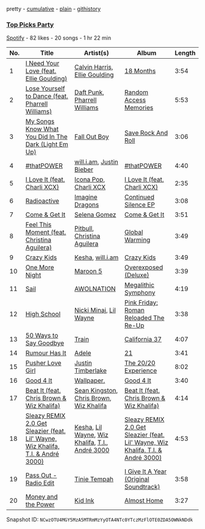 pretty - [cumulative](/playlists/cumulative/2WIkzIBRwM9wRD9innJ8b7.md) - [plain](/playlists/plain/2WIkzIBRwM9wRD9innJ8b7) - [githistory](https://github.githistory.xyz/mackorone/spotify-playlist-archive/blob/main/playlists/plain/2WIkzIBRwM9wRD9innJ8b7)

### [Top Picks Party](https://open.spotify.com/playlist/2WIkzIBRwM9wRD9innJ8b7)

> 

[Spotify](https://open.spotify.com/user/spotify) - 82 likes - 20 songs - 1 hr 22 min

| No. | Title | Artist(s) | Album | Length |
|---|---|---|---|---|
| 1 | [I Need Your Love \(feat\. Ellie Goulding\)](https://open.spotify.com/track/05SBRd4fXgn8FX7bf8BCAE) | [Calvin Harris](https://open.spotify.com/artist/7CajNmpbOovFoOoasH2HaY), [Ellie Goulding](https://open.spotify.com/artist/0X2BH1fck6amBIoJhDVmmJ) | [18 Months](https://open.spotify.com/album/7w19PFbxAjwZ7UVNp9z0uT) | 3:54 |
| 2 | [Lose Yourself to Dance \(feat\. Pharrell Williams\)](https://open.spotify.com/track/5CMjjywI0eZMixPeqNd75R) | [Daft Punk](https://open.spotify.com/artist/4tZwfgrHOc3mvqYlEYSvVi), [Pharrell Williams](https://open.spotify.com/artist/2RdwBSPQiwcmiDo9kixcl8) | [Random Access Memories](https://open.spotify.com/album/4m2880jivSbbyEGAKfITCa) | 5:53 |
| 3 | [My Songs Know What You Did In The Dark \(Light Em Up\)](https://open.spotify.com/track/7s0lDK7y3XLmI7tcsRAbW0) | [Fall Out Boy](https://open.spotify.com/artist/4UXqAaa6dQYAk18Lv7PEgX) | [Save Rock And Roll](https://open.spotify.com/album/0EVJX4RlYKuApsAN5CaDa3) | 3:06 |
| 4 | [\#thatPOWER](https://open.spotify.com/track/6LuHcIZmMG5LU2hiqxscNb) | [will.i.am](https://open.spotify.com/artist/085pc2PYOi8bGKj0PNjekA), [Justin Bieber](https://open.spotify.com/artist/1uNFoZAHBGtllmzznpCI3s) | [\#thatPOWER](https://open.spotify.com/album/40BoIHtXbP5fv64atFHvwG) | 4:40 |
| 5 | [I Love It \(feat\. Charli XCX\)](https://open.spotify.com/track/3VZQshi4COChhXaz7cLP02) | [Icona Pop](https://open.spotify.com/artist/1VBflYyxBhnDc9uVib98rw), [Charli XCX](https://open.spotify.com/artist/25uiPmTg16RbhZWAqwLBy5) | [I Love It \(feat\. Charli XCX\)](https://open.spotify.com/album/5hf74KpfuwSJXVs85k3dVI) | 2:35 |
| 6 | [Radioactive](https://open.spotify.com/track/6h1Wkcm9qz79Xt1Qnp4n4A) | [Imagine Dragons](https://open.spotify.com/artist/53XhwfbYqKCa1cC15pYq2q) | [Continued Silence EP](https://open.spotify.com/album/0lW1cNfQfZDndoQ8ej2TSP) | 3:08 |
| 7 | [Come & Get It](https://open.spotify.com/track/7Gkphzdh5ouurEt7JT49Yu) | [Selena Gomez](https://open.spotify.com/artist/0C8ZW7ezQVs4URX5aX7Kqx) | [Come & Get It](https://open.spotify.com/album/3tzEqPHGtSXywFQoAtYMia) | 3:51 |
| 8 | [Feel This Moment \(feat\. Christina Aguilera\)](https://open.spotify.com/track/4yOn1TEcfsKHUJCL2h1r8I) | [Pitbull](https://open.spotify.com/artist/0TnOYISbd1XYRBk9myaseg), [Christina Aguilera](https://open.spotify.com/artist/1l7ZsJRRS8wlW3WfJfPfNS) | [Global Warming](https://open.spotify.com/album/4aawyAB9vmqN3uQ7FjRGTy) | 3:49 |
| 9 | [Crazy Kids](https://open.spotify.com/track/19vqpjwWDbPmizICIUFinw) | [Kesha](https://open.spotify.com/artist/6LqNN22kT3074XbTVUrhzX), [will.i.am](https://open.spotify.com/artist/085pc2PYOi8bGKj0PNjekA) | [Crazy Kids](https://open.spotify.com/album/4spdGzu7F3JGKu26UHLUV2) | 3:49 |
| 10 | [One More Night](https://open.spotify.com/track/45kbpUIFmkS9Xla7hMXpzn) | [Maroon 5](https://open.spotify.com/artist/04gDigrS5kc9YWfZHwBETP) | [Overexposed \(Deluxe\)](https://open.spotify.com/album/0JLLn5vaJZecVH0lTEsDXP) | 3:39 |
| 11 | [Sail](https://open.spotify.com/track/7ueP5u2qkdZbIPN2YA6LR0) | [AWOLNATION](https://open.spotify.com/artist/4njdEjTnLfcGImKZu1iSrz) | [Megalithic Symphony](https://open.spotify.com/album/1fag8cnc5p4Umu4tRMAsLv) | 4:19 |
| 12 | [High School](https://open.spotify.com/track/6bzwoiUt0s1KDOedyy4OtQ) | [Nicki Minaj](https://open.spotify.com/artist/0hCNtLu0JehylgoiP8L4Gh), [Lil Wayne](https://open.spotify.com/artist/55Aa2cqylxrFIXC767Z865) | [Pink Friday: Roman Reloaded The Re\-Up](https://open.spotify.com/album/78XjkzI0J1YpzKUPgzWbat) | 3:38 |
| 13 | [50 Ways to Say Goodbye](https://open.spotify.com/track/2NniAhAtkRACaMeYt48xlD) | [Train](https://open.spotify.com/artist/3FUY2gzHeIiaesXtOAdB7A) | [California 37](https://open.spotify.com/album/5zseibu9WEsPaZmkJUMkz1) | 4:07 |
| 14 | [Rumour Has It](https://open.spotify.com/track/76N7FdzCI9OsiUnzJVLY2m) | [Adele](https://open.spotify.com/artist/4dpARuHxo51G3z768sgnrY) | [21](https://open.spotify.com/album/1azUkThwd2HfUDdeNeT147) | 3:41 |
| 15 | [Pusher Love Girl](https://open.spotify.com/track/4tVEJTR4VgBvvb2R6phA2v) | [Justin Timberlake](https://open.spotify.com/artist/31TPClRtHm23RisEBtV3X7) | [The 20/20 Experience](https://open.spotify.com/album/41br7lBSZOr9RjJAjk0om6) | 8:02 |
| 16 | [Good 4 It](https://open.spotify.com/track/7tPbH2d7mokUeKDSYyMBJe) | [Wallpaper.](https://open.spotify.com/artist/6NMcnx3vKGSAeqSMbySlpw) | [Good 4 It](https://open.spotify.com/album/6OFxIvBjFJ3GQrE2Fq6bJV) | 3:40 |
| 17 | [Beat It \(feat\. Chris Brown & Wiz Khalifa\)](https://open.spotify.com/track/4OjmCvRsvo2lAiB9O8KLxe) | [Sean Kingston](https://open.spotify.com/artist/6S0dmVVn4udvppDhZIWxCr), [Chris Brown](https://open.spotify.com/artist/7bXgB6jMjp9ATFy66eO08Z), [Wiz Khalifa](https://open.spotify.com/artist/137W8MRPWKqSmrBGDBFSop) | [Beat It \(feat\. Chris Brown & Wiz Khalifa\)](https://open.spotify.com/album/2QxYPZaK8TQpCWVRFUt1Sg) | 4:14 |
| 18 | [Sleazy REMIX 2.0 Get Sleazier \(feat\. Lil' Wayne, Wiz Khalifa, T.I\. & André 3000\)](https://open.spotify.com/track/1zPDgF3K6QXcTopDB3SVg9) | [Kesha](https://open.spotify.com/artist/6LqNN22kT3074XbTVUrhzX), [Lil Wayne](https://open.spotify.com/artist/55Aa2cqylxrFIXC767Z865), [Wiz Khalifa](https://open.spotify.com/artist/137W8MRPWKqSmrBGDBFSop), [T.I.](https://open.spotify.com/artist/4OBJLual30L7gRl5UkeRcT), [André 3000](https://open.spotify.com/artist/74V3dE1a51skRkdII8y2C6) | [Sleazy REMIX 2.0 Get Sleazier \(feat\. Lil' Wayne, Wiz Khalifa, T.I\. & André 3000\)](https://open.spotify.com/album/5JlJcBcPBB4Df1y4Tau48T) | 4:53 |
| 19 | [Pass Out \- Radio Edit](https://open.spotify.com/track/3X6I31MGo4GwICW7Ur3nLx) | [Tinie Tempah](https://open.spotify.com/artist/0Tob4H0FLtEONHU1MjpUEp) | [I Give It A Year \(Original Soundtrack\)](https://open.spotify.com/album/6lgf17LyB0S78u40c2WEMo) | 3:58 |
| 20 | [Money and the Power](https://open.spotify.com/track/2d6MFEO69kPWRAAPOzpyz2) | [Kid Ink](https://open.spotify.com/artist/6KZDXtSj0SzGOV705nNeh3) | [Almost Home](https://open.spotify.com/album/1cBqX0i5HrfVCEft6N8CyW) | 3:27 |

Snapshot ID: `NCwzOTU4MGY5MzA5MTRmMzYyOTA4NTc0YTczMzFlOTE0ZDA5OWNkNDdk`
